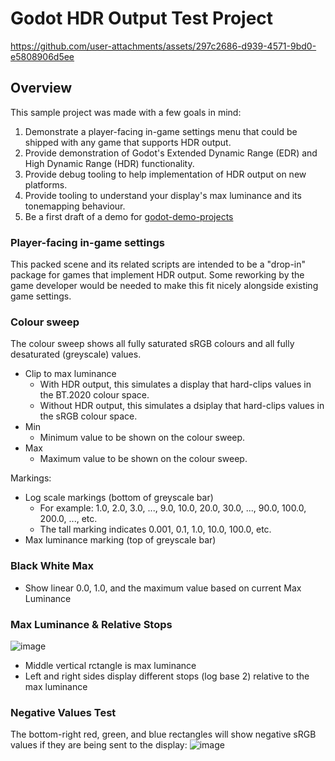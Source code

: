 # Godot HDR Output Test Project

https://github.com/user-attachments/assets/297c2686-d939-4571-9bd0-e5808906d5ee

## Overview

This sample project was made with a few goals in mind:

1) Demonstrate a player-facing in-game settings menu that could be shipped with any game that supports HDR output.
2) Provide demonstration of Godot's Extended Dynamic Range (EDR) and High Dynamic Range (HDR) functionality.
3) Provide debug tooling to help implementation of HDR output on new platforms.
4) Provide tooling to understand your display's max luminance and its tonemapping behaviour.
5) Be a first draft of a demo for [godot-demo-projects](https://github.com/godotengine/godot-demo-projects)

### Player-facing in-game settings

This packed scene and its related scripts are intended to be a "drop-in" package for games that implement HDR output. Some reworking by the game developer would be needed to make this fit nicely alongside existing game settings.

### Colour sweep

The colour sweep shows all fully saturated sRGB colours and all fully desaturated (greyscale) values.
- Clip to max luminance
  - With HDR output, this simulates a display that hard-clips values in the BT.2020 colour space.
  - Without HDR output, this simulates a dsiplay that hard-clips values in the sRGB colour space.
- Min
  - Minimum value to be shown on the colour sweep.
- Max
  - Maximum value to be shown on the colour sweep.

Markings:
- Log scale markings (bottom of greyscale bar)
  - For example: 1.0, 2.0, 3.0, ..., 9.0, 10.0, 20.0, 30.0, ..., 90.0, 100.0, 200.0, ..., etc.
  - The tall marking indicates 0.001, 0.1, 1.0, 10.0, 100.0, etc.
- Max luminance marking (top of greyscale bar)

### Black White Max
- Show linear 0.0, 1.0, and the maximum value based on current Max Luminance

### Max Luminance & Relative Stops
![image](https://github.com/user-attachments/assets/c7812105-1c7b-4888-8b9d-124dec8235ed)
- Middle vertical rctangle is max luminance
- Left and right sides display different stops (log base 2) relative to the max luminance

### Negative Values Test
The bottom-right red, green, and blue rectangles will show negative sRGB values if they are being sent to the display:
![image](https://github.com/user-attachments/assets/d952d845-b252-4e80-98f4-67717d206a18)
